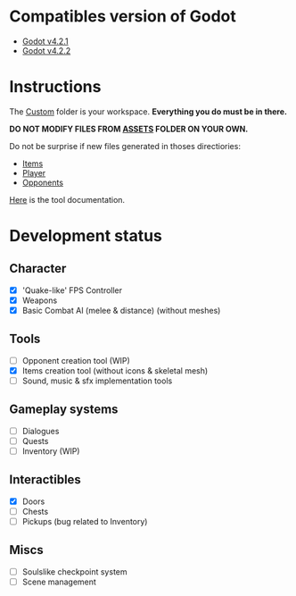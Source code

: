 # Compatibles version of Godot

- [Godot v4.2.1](https://godotengine.org/download/archive/4.2.1-stable/)
- [Godot v4.2.2](https://godotengine.org/download/archive/4.2.2-stable/)

# Instructions

The [Custom](/Custom/) folder is your workspace. **Everything you do must be in there.**

**DO NOT MODIFY FILES FROM [ASSETS](../Assets/) FOLDER ON YOUR OWN.**

Do not be surprise if new files generated in thoses directiories:
- [Items](../Assets/Resources/Items/)
- [Player](../Assets/Resources/Player/)
- [Opponents](../Assets/Resources/Opponents/)

[Here](https://onahime.notion.site/Boomer-Shooter-documentation-481e9d32d3d349889b5d19d746b3eb8a?pvs=4) is the tool documentation.

# Development status

## Character
- [x] 'Quake-like' FPS Controller
- [x] Weapons
- [x] Basic Combat AI  (melee & distance) (without meshes) 

## Tools
- [ ] Opponent creation tool (WIP)
- [x] Items creation tool (without icons & skeletal mesh)
- [ ] Sound, music & sfx implementation tools

## Gameplay systems
- [ ] Dialogues
- [ ] Quests
- [ ] Inventory (WIP)

## Interactibles
- [x] Doors
- [ ] Chests
- [ ] Pickups (bug related to Inventory)

## Miscs
- [ ] Soulslike checkpoint system
- [ ] Scene management